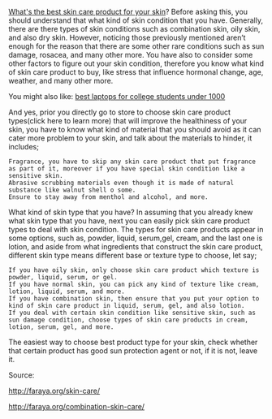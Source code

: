 <a href="https://github.com/mbakdesy/best-skin-care-products-for-sensitive-skin/">What's the best skin care product for your skin</a>? Before asking this, you should understand that what kind of skin condition that you have. Generally, there are there types of skin conditions such as combination skin, oily skin, and also dry skin. However, noticing those previously mentioned aren’t enough for the reason that there are some other rare conditions such as sun damage, rosacea, and many other more. You have also to consider some other factors to figure out your skin condition, therefore you know what kind of skin care product to buy, like stress that influence hormonal change, age, weather, and many other more.

 You might also like: <a href="https://github.com/mbakdesy/Best-Laptops-For-College-Students-Under-1000">best laptops for college students under 1000</a>

And yes, prior you directly go to store to choose skin care product types(click here to learn more) that will improve the healthiness of your skin, you have to know what kind of material that you should avoid as it can  cater more problem to your skin, and talk about the materials to hinder, it includes;

    Fragrance, you have to skip any skin care product that put fragrance as part of it, moreover if you have special skin condition like a sensitive skin.
    Abrasive scrubbing materials even though it is made of natural substance like walnut shell o some.
    Ensure to stay away from menthol and alcohol, and more.

 

What kind of skin type that you have? In assuming that you already knew what skin type that you have, next you can easily pick skin care product types to deal with skin condition. The types for skin care products appear in some options, such as, powder, liquid, serum,gel, cream, and the last one is lotion, and aside from what ingredients that construct the skin care product, different skin type means different base or texture type to choose, let say;

    If you have oily skin, only choose skin care product which texture is powder, liquid, serum, or gel.
    If you have normal skin, you can pick any kind of texture like cream, lotion, liquid, serum, and more.
    If you have combination skin, then ensure that you put your option to kind of skin care product in liquid, serum, gel, and also lotion.
    If you deal with certain skin condition like sensitive skin, such as sun damage condition, choose types of skin care products in cream, lotion, serum, gel, and more.

The easiest way to choose best product type for your skin, check whether that certain product has good sun protection agent or not, if it is not, leave it. 

Source:

<a href="http://faraya.org/skin-care">http://faraya.org/skin-care/</a>

<a href="http://faraya.org/combination-skin-care/">http://faraya.org/combination-skin-care/</a>
